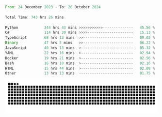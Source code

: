 <!--START_SECTION:waka-->

```rust
From: 24 December 2023 - To: 26 October 2024

Total Time: 743 hrs 26 mins

Python            344 hrs 43 mins >>>>>>>>>>>--------------   45.56 %
C#                114 hrs 30 mins >>>>---------------------   15.13 %
TypeScript        68 hrs 13 mins  >>-----------------------   09.02 %
Binary            47 hrs 5 mins   >>-----------------------   06.22 %
JavaScript        40 hrs 13 mins  >------------------------   05.32 %
YAML              22 hrs 16 mins  >------------------------   02.94 %
Docker            19 hrs 21 mins  >------------------------   02.56 %
Bash              16 hrs 18 mins  >------------------------   02.16 %
HTML              15 hrs 44 mins  >------------------------   02.08 %
Other             13 hrs 13 mins  -------------------------   01.75 %
```

<!--END_SECTION:waka-->


<picture>
  <source media="(prefers-color-scheme: dark)" srcset="https://raw.githubusercontent.com/jeerawut97/jeerawut97/output/github-contribution-grid-snake.svg">
  <img alt="github contribution grid snake animation" src="https://raw.githubusercontent.com/jeerawut97/jeerawut97/output/github-contribution-grid-snake.svg">
</picture>
